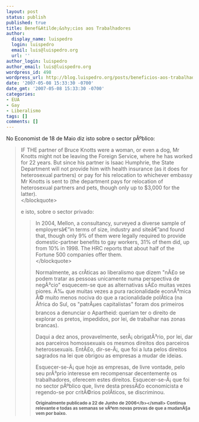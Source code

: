 ```yaml
---
layout: post
status: publish
published: true
title: Benef&Atilde;&shy;cios aos Trabalhadores
author:
  display_name: luispedro
  login: luispedro
  email: luis@luispedro.org
  url: ''
author_login: luispedro
author_email: luis@luispedro.org
wordpress_id: 498
wordpress_url: http://blog.luispedro.org/posts/beneficios-aos-trabalhadores
date: '2007-05-08 15:33:30 -0700'
date_gmt: '2007-05-08 15:33:30 -0700'
categories:
- EUA
- Gay
- Liberalismo
tags: []
comments: []
---
```

<p>No Economist de 18 de Maio diz isto sobre o sector p&Atilde;&ordm;blico:</p>
<blockquote><p>
IF THE partner of Bruce Knotts were a woman, or even a dog, Mr Knotts might not be leaving the Foreign Service, where he has worked for 22 years. But since his partner is Isaac Humphrie, the State Department will not provide him with health insurance (as it does for heterosexual partners) or pay for his relocation to whichever embassy Mr Knotts is sent to (the department pays for relocation of heterosexual partners and pets, though only up to $3,000 for the latter).<br />
<&#47;blockquote></p>
<p>e isto, sobre o sector privado:</p>
<blockquote><p>
In 2004, Mellon, a consultancy, surveyed a diverse sample of employers&acirc;&euro;&rdquo;in terms of size, industry and site&acirc;&euro;&rdquo;and found that, though only 9% of them were legally required to provide domestic-partner benefits to gay workers, 31% of them did, up from 10% in 1998. The HRC reports that about half of the Fortune 500 companies offer them.<br />
<&#47;blockquote></p>
<p>Normalmente, as cr&Atilde;&shy;ticas ao liberalismo que dizem "n&Atilde;&pound;o se podem tratar as pessoas unicamente numa perspectiva de neg&Atilde;&sup3;cio" esquecem-se que as alternativas s&Atilde;&pound;o muitas vezes piores. &Atilde;&permil; que muitas vezes a pura racionalidade econ&Atilde;&sup3;mica &Atilde;&copy; muito menos nociva do que a racionalidade pol&Atilde;&shy;tica (na &Atilde;frica do Sul, os "patr&Atilde;&micro;es capitalistas" foram dos primeiros brancos a denunciar o Apartheid: queriam ter o direito de explorar os pretos, impedidos, por lei, de trabalhar nas zonas brancas).</p>
<p>Daqui a dez anos, provavelmente, ser&Atilde;&iexcl; obrigat&Atilde;&sup3;rio, por lei, dar aos parceiros homossexuais os mesmos direitos dos parceiros heterossexuais. Ent&Atilde;&pound;o, dir-se-&Atilde;&iexcl;, que foi a luta pelos direitos sagrados na lei que obrigou as empresas a mudar de ideias.</p>
<p>Esquecer-se-&Atilde;&iexcl; que hoje as empresas, de livre vontade, pelo seu pr&Atilde;&sup3;prio interesse em recompensar decentemente os trabalhadores, oferecem estes direitos. Esquecer-se-&Atilde;&iexcl; que foi no sector p&Atilde;&ordm;blico que, livre desta press&Atilde;&pound;o economicista e regendo-se por crit&Atilde;&copy;rios pol&Atilde;&shy;ticos, se discriminou.</p>
<p><small><b>Originalmente publicado a 22 de Junho de 2006<&#47;b><&#47;small> Continua relevante e todas as semanas se v&Atilde;&ordf;em novas provas de que a mudan&Atilde;&sect;a vem por baixo.</p>
